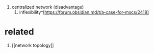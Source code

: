 1. centralized network (disadvantage)
	1. inflexibility^[https://forum.obsidian.md/t/a-case-for-mocs/2418]

# related
1. [[network topology]]